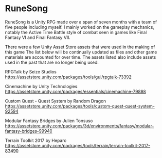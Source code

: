 # RuneSong

RuneSong is a Unity RPG made over a span of seven months with a team of five people including myself. I mainly worked on the gameplay mechanics, notably the Active Time Battle style of combat seen in games like Final Fantasy VI and Final Fantasy VII. 

There were a few Unity Asset Store assets that were used in the making of this game The list below will be continually updated as files and other game materials are accounted for over time. The assets listed also include assets used in the past that are no longer being used.

RPGTalk by Seize Studios https://assetstore.unity.com/packages/tools/gui/rpgtalk-73392

Cinemachine by Unity Technologies https://assetstore.unity.com/packages/essentials/cinemachine-79898

Custom Quest - Quest System by Random Dragon https://assetstore.unity.com/packages/tools/custom-quest-quest-system-92594

Modular Fantasy Bridges by Julien Tonsuso https://assetstore.unity.com/packages/3d/environments/fantasy/modular-fantasy-bridges-99940

Terrain Toolkit 2017 by Heparo https://assetstore.unity.com/packages/tools/terrain/terrain-toolkit-2017-83490
